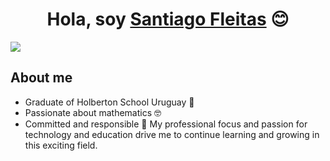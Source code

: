 <div align="center">
<h1 align="center">Hola, soy <a href="https://github.com/SantiagoFleitasIbarra">Santiago Fleitas</a> 😊</h1>
</div>
<img src="https://media.licdn.com/dms/image/v2/D4D16AQG39y-LsY-2wg/profile-displaybackgroundimage-shrink_350_1400/profile-displaybackgroundimage-shrink_350_1400/0/1721517908437?e=1729123200&v=beta&t=KvrkjMwL268oeClXQcBHpmrBZZgQeyCamXIwfW6VsV8">

## About me

- Graduate of Holberton School Uruguay 🐙
- Passionate about mathematics 🤓
- Committed and responsible 🐜
My professional focus and passion for technology and education drive me to continue learning and growing in this exciting field.
<br>
